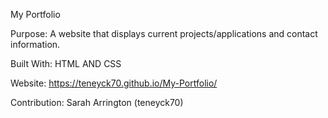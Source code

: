 My Portfolio

Purpose: A website that displays current projects/applications and contact information.

Built With: HTML AND CSS

Website: https://teneyck70.github.io/My-Portfolio/

Contribution: Sarah Arrington (teneyck70)